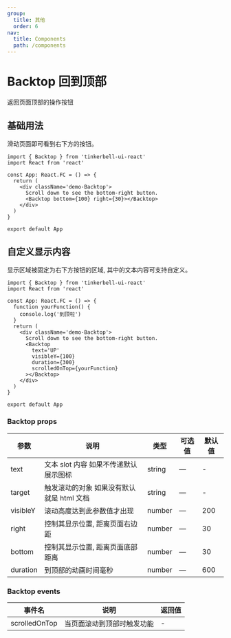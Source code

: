 ```yaml
---
group:
  title: 其他
  order: 6
nav:
  title: Components
  path: /components
---
```


# Backtop 回到顶部

返回页面顶部的操作按钮

## 基础用法

滑动页面即可看到右下方的按钮。

```tsx
import { Backtop } from 'tinkerbell-ui-react'
import React from 'react'

const App: React.FC = () => {
  return (
    <div className='demo-Backtop'>
      Scroll down to see the bottom-right button.
      <Backtop bottom={100} right={30}></Backtop>
    </div>
  )
}

export default App
```

## 自定义显示内容

显示区域被固定为右下方按钮的区域, 其中的文本内容可支持自定义。

```tsx
import { Backtop } from 'tinkerbell-ui-react'
import React from 'react'

const App: React.FC = () => {
  function yourFunction() {
    console.log('到顶啦')
  }
  return (
    <div className='demo-Backtop'>
      Scroll down to see the bottom-right button.
      <Backtop
        text='UP'
        visibleY={100}
        duration={300}
        scrolledOnTop={yourFunction}
      ></Backtop>
    </div>
  )
}

export default App
```

### Backtop props

| 参数 | 说明 | 类型 | 可选值 | 默认值 |
| ---- | ---- | ---- | ------ | ------ |
| text | 文本 slot 内容 如果不传递默认展示图标 | string | — | - |
| target | 触发滚动的对象 如果没有默认就是 html 文档 | string | — | - |
| visibleY | 滚动高度达到此参数值才出现 | number | — | 200 |
| right | 控制其显示位置, 距离页面右边距 | number | — | 30 |
| bottom | 控制其显示位置, 距离页面底部距离 | number | — | 30 |
| duration | 到顶部的动画时间毫秒 | number | — | 600 |

### Backtop events

| 事件名        | 说明                       | 返回值 |
| ------------- | -------------------------- | ------ |
| scrolledOnTop | 当页面滚动到顶部时触发功能 | -      |
